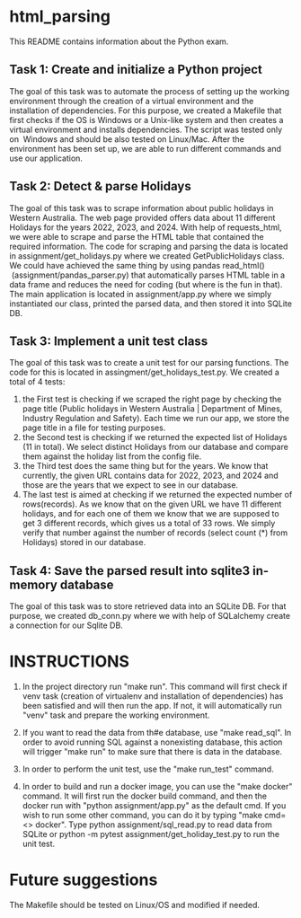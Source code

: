 # html_parsing

This README contains information about the Python exam. 


## Task 1: Create and initialize a Python project 

The goal of this task was to automate the process of setting up the working environment through the creation of a virtual environment and the installation of dependencies. For this purpose, we created a Makefile that first checks if the OS is Windows or a Unix-like system and then creates a virtual environment and installs dependencies. The script was tested only on  Windows and should be also tested on Linux/Mac. After the environment has been set up, we are able to run different commands and use our application. 


## Task 2: Detect & parse Holidays

The goal of this task was to scrape information about public holidays in Western Australia. The web page provided offers data about 11 different Holidays for the years 2022, 2023, and 2024. With help of requests_html, we were able to scrape and parse the HTML table that contained the required information. The code for scraping and parsing the data is located in assignment/get_holidays.py where we created GetPublicHolidays class. We could have achieved the same thing by using pandas read_html()  (assignment/pandas_parser.py) that automatically parses HTML table in a data frame and reduces the need for coding (but where is the fun in that). The main application is located in assignment/app.py where we simply instantiated our class, printed the parsed data, and then stored it into SQLite DB.  



## Task 3: Implement a unit test class 

The goal of this task was to create a unit test for our parsing functions. The code for this is located in assingment/get_holidays_test.py. We created a total of 4 tests: 
1. the First test is checking if we scraped the right page by checking the page title (Public holidays in Western Australia | Department of Mines, Industry Regulation and Safety). Each time we run our app, we store the page title in a file for testing purposes. 
2. the Second test is checking if we returned the expected list of Holidays (11 in total). We select distinct Holidays from our database and compare them against the holiday list from the config file. 
3. the Third test does the same thing but for the years. We know that currently, the given URL contains data for 2022, 2023, and 2024 and those are the years that we expect to see in our database. 
4. The last test is aimed at checking if we returned the expected number of rows(records). As we know that on the given URL we have 11 different holidays, and for each one of them we know that we are supposed to get 3 different records, which gives us a total of 33 rows. We simply verify that number against the number of records (select count (*) from Holidays) stored in our database. 

## Task 4: Save the parsed result into sqlite3 in-memory database

The goal of this task was to store retrieved data into an SQLite DB. For that purpose, we created db_conn.py where we with help of SQLalchemy create a connection for our Sqlite DB. 


# INSTRUCTIONS


1. In the project directory run "make run". This command will first check if venv task (creation of virtualenv and installation of dependencies) has been satisfied and will then run the app. If not, it will automatically run "venv" task and prepare the working environment. 

2. If you want to read the data from th#e database, use "make read_sql". In order to avoid running SQL against a nonexisting database, this action will trigger "make run" to make sure that there is data in the database. 

3. In order to perform the unit test, use the "make run_test" command. 

4. In order to build and run a docker image, you can use the "make docker" command. It will first run the docker build command, and then the docker run with "python assignment/app.py" as the default cmd. If you wish to run some other command, you can do it by typing "make cmd=<> docker". Type python assignment/sql_read.py to read data from SQLite or python -m pytest assignment/get_holiday_test.py to run the unit test. 




# Future suggestions

The Makefile should be tested on Linux/OS and modified if needed. 


